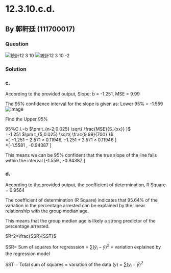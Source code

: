 # 12.3.10.c.d.

## By 郭軒廷 (111700017)

### Question
![統計12 3 10](https://github.com/HWTeng-Course/202402-Statistics/assets/162106632/8e6a9b97-7e49-462d-8d8e-204589c5efc6)
![統計12 3 10 -2](https://github.com/HWTeng-Course/202402-Statistics/assets/162106632/a7732014-794b-4cde-ab4c-b78ed361520f)

### Solution
### c. 
According to the provided output, Slope: b = -1.251, MSE = 9.99

The 95% confidence interval for the slope is given as: Lower 95% = -1.559
![image](https://github.com/HWTeng-Course/202402-Statistics/assets/162106632/d646f6d4-158c-4ba1-af26-c3ae2f464e9d)


Find the Upper 95%

95%C.I.=b $\pm t_{n-2;0.025} \sqrt{ \frac{MSE}{S_{xx}} }$<br>
=-1.251 $\pm t_{5;0.025} \sqrt{ \frac{9.99}{700} }$<br>
=[ $-1.251-2.571 \times 0.11946 , -1.251+2.571 \times 0.11946$ ]<br>
=[-1.5581 , -0.94387 ]

This means we can be 95% confident that the true slope of the line falls within the interval [-1.559 , -0.94387 ]

### d.
According to the provided output, the coefficient of determination, R Square = 0.9564

The coefficient of determination (R Square) indicates that 95.64% of the variation in the percentage arrested can be explained by the linear relationship with the group median age. 

This means that the group median age is likely a strong predictor of the percentage arrested.

$R^2=\frac{SSR}{SST}$

SSR=  Sum of squares for regresssion = $\sum(\hat{y}_i - \bar{y})^2$  = variation explained by the regression model 

SST = Total sum of squares = variation of the data ($y$) =  $\sum(y_i - \bar{y})^2$
